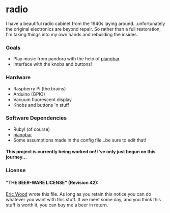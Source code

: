 radio
=====

I have a beautiful radio cabinet from the 1940s laying around...unfortunately the original electronics are beyond repair. So rather than a full restoration, I'm taking things into my own hands and rebuilding the insides.

### Goals
* Play music from pandora with the help of [pianobar](http://6xq.net/projects/pianobar/)
* Interface with the knobs and buttons!

### Hardware
* Raspberry Pi (the brains)
* Arduino (GPIO)
* Vacuum fluorescent display
* Knobs and buttons 'n stuff

### Software Dependencies
* Ruby! (of course)
* [pianobar](http://6xq.net/projects/pianobar/)
* Some assumptions made in the config file...be sure to edit that!

#### This project is currently being worked on! I've only just begun on this journey...

### License

#### "THE BEER-WARE LICENSE" (Revision 42):

[Eric Wood](http://ericwood.org) wrote this file. As long as you retain this notice you
can do whatever you want with this stuff. If we meet some day, and you think
this stuff is worth it, you can buy me a beer in return.

